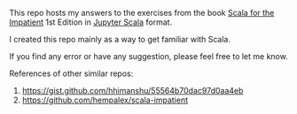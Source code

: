 This repo hosts my answers to the exercises from the book [Scala for the
Impatient](http://fileadmin.cs.lth.se/scala/scala-impatient.pdf) 1st Edition in
[Jupyter Scala](https://github.com/jupyter-scala/jupyter-scala) format.

I created this repo mainly as a way to get familiar with Scala.

If you find any error or have any suggestion, please feel free to let me know.


References of other similar repos:

1. https://gist.github.com/hhimanshu/55564b70dac97d0aa4eb
1. https://github.com/hempalex/scala-impatient
